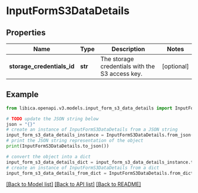 # InputFormS3DataDetails


## Properties

Name | Type | Description | Notes
------------ | ------------- | ------------- | -------------
**storage_credentials_id** | **str** | The storage credentials with the S3 access key. | [optional] 

## Example

```python
from libica.openapi.v3.models.input_form_s3_data_details import InputFormS3DataDetails

# TODO update the JSON string below
json = "{}"
# create an instance of InputFormS3DataDetails from a JSON string
input_form_s3_data_details_instance = InputFormS3DataDetails.from_json(json)
# print the JSON string representation of the object
print(InputFormS3DataDetails.to_json())

# convert the object into a dict
input_form_s3_data_details_dict = input_form_s3_data_details_instance.to_dict()
# create an instance of InputFormS3DataDetails from a dict
input_form_s3_data_details_from_dict = InputFormS3DataDetails.from_dict(input_form_s3_data_details_dict)
```
[[Back to Model list]](../README.md#documentation-for-models) [[Back to API list]](../README.md#documentation-for-api-endpoints) [[Back to README]](../README.md)


